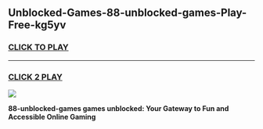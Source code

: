 
## Unblocked-Games-88-unblocked-games-Play-Free-kg5yv
<h3>
<a href="https://premium76.site?title=88-unblocked-games&ref=23A">CLICK TO PLAY</a></h3>
<hr>

<h3>
<a href="https://premium76.site?title=88-unblocked-games&ref=23A">CLICK 2 PLAY</a>
  
</h3>

<a href="https://premium76.site?title=88-unblocked-games&ref=23A"><img src="https://clearcache.store/games.png"></a>


**88-unblocked-games games unblocked: Your Gateway to Fun and Accessible Online Gaming**

